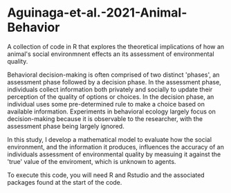 # Aguinaga-et-al.-2021-Animal-Behavior
A collection of code in R that explores the theoretical implications of how an animal's social environmnent effects an its assessment of environmental quality. 

Behavioral decision-making is often comprised of two distinct 'phases', an assessment phase followed by a decision phase. In the assessment phase, individuals collect information both privately and socially to update their perception of the quality of options or choices. In the decision phase, an individual uses some pre-determined rule to make a choice based on available information. Experiments in behavioral ecology largely focus on decision-making because it is observable to the researcher, with the assessment phase being largely ignored. 

In this study, I develop a mathematical model to evaluate how the social environment, and the information it produces, influences the accuracy of an individuals assessment of environmental quality by measuing it against the 'true' value of the enviroment, which is unknown to agents.

To execute this code, you will need R and Rstudio and the associated packages found at the start of the code. 

